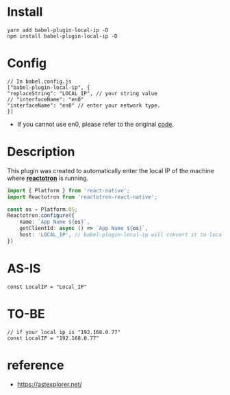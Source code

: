 # Install
```shell
yarn add babel-plugin-local-ip -D
npm install babel-plugin-local-ip -D
```
# Config
```shell
// In babel.config.js
["babel-plugin-local-ip", {
"replaceString": "LOCAL_IP", // your string value
// "interfaceName": "en0"
"interfaceName": "en0" // enter your network type.
}]
```
- If you cannot use en0, please refer to the original [code](https://github.com/WayneKim92/babel-plugin-local-ip/blob/main/plugin/local-ip.js).

# Description
This plugin was created to automatically enter the local IP of the machine where **[reactotron](https://github.com/infinitered/reactotron)** is running.

```typescript
import { Platform } from 'react-native';
import Reactotron from 'reactotron-react-native';

const os = Platform.OS;
Reactotron.configure({
    name: `App Name ${os}`,
    getClientId: async () => `App Name ${os}`,
    host: 'LOCAL_IP', // babel-plugin-local-ip will convert it to local IP on the machine your metro is running on.
})
```


# AS-IS
```
const LocalIP = "Local_IP"
```

# TO-BE
```
// if your local ip is "192.168.0.77"
const LocalIP = "192.168.0.77"
```

# reference
- https://astexplorer.net/
